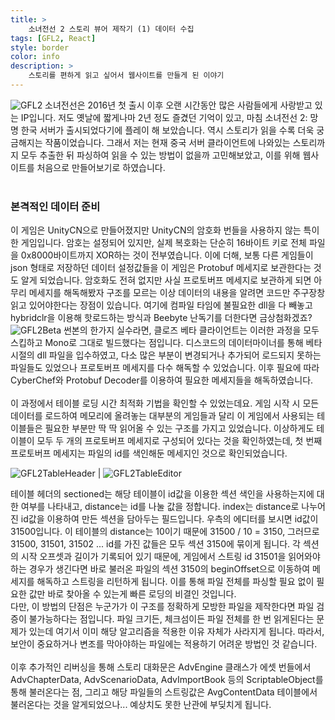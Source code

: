 ```yaml
---
title: >
    소녀전선 2 스토리 뷰어 제작기 (1) 데이터 수집
tags: [GFL2, React]
style: border
color: info
description: >
    스토리를 편하게 읽고 싶어서 웹사이트를 만들게 된 이야기
---
```

![GFL2](assets/gfl2.jpg)
소녀전선은 2016년 첫 출시 이후 오랜 시간동안 많은 사람들에게 사랑받고 있는 IP입니다. 저도 옛날에 짧게나마 2년 정도 즐겼던 기억이 있고, 마침 소녀전선 2: 망명 한국 서버가 출시되었다기에 플레이 해 보았습니다. 역시 스토리가 읽을 수록 더욱 궁금해지는 작품이었습니다. 그래서 저는 현재 중국 서버 클라이언트에 나와있는 스토리까지 모두 추출한 뒤 파싱하여 읽을 수 있는 방법이 없을까 고민해보았고, 이를 위해 웹사이트를 처음으로 만들어보기로 하였습니다.<br>
<br>
### 본격적인 데이터 준비
이 게임은 UnityCN으로 만들어졌지만 UnityCN의 암호화 번들을 사용하지 않는 특이한 게임입니다. 암호는 설정되어 있지만, 실제 복호화는 단순히 16바이트 키로 전체 파일을 0x8000바이트까지 XOR하는 것이 전부였습니다. 이에 더해, 보통 다른 게임들이 json 형태로 저장하던 데이터 설정값들을 이 게임은 Protobuf 메세지로 보관한다는 것도 알게 되었습니다. 암호화도 전혀 없지만 사실 프로토버프 메세지로 보관하게 되면 아무리 메세지를 해독해봤자 구조를 모르는 이상 데이터의 내용을 알려면 코드만 주구장창 읽고 있어야한다는 장점이 있습니다. 여기에 컴파일 타임에 불필요한 dll을 다 빼놓고 hybridclr을 이용해 핫로드하는 방식과 Beebyte 난독기를 더한다면 금상첨화겠죠?<br>
![GFL2Beta](assets/gfl2beta.png)
썬본의 한가지 실수라면, 클로즈 베타 클라이언트는 이러한 과정을 모두 스킵하고 Mono로 그대로 빌드했다는 점입니다. 디스코드의 데이터마이너를 통해 베타 시절의 dll 파일을 입수하였고, 다소 많은 부분이 변경되거나 추가되어 로드되지 못하는 파일들도 있었으나 프로토버프 메세지를 다수 해독할 수 있었습니다. 이후 필요에 따라 CyberChef와 Protobuf Decoder를 이용하여 필요한 메세지들을 해독하였습니다.<br>
<br>
이 과정에서 테이블 로딩 시간 최적화 기법을 확인할 수 있었는데요. 게임 시작 시 모든 데이터를 로드하여 메모리에 올려놓는 대부분의 게임들과 달리 이 게임에서 사용되는 테이블들은 필요한 부분만 딱 딱 읽어올 수 있는 구조를 가지고 있었습니다. 이상하게도 테이블이 모두 두 개의 프로토버프 메세지로 구성되어 있다는 것을 확인하였는데, 첫 번째 프로토버프 메세지는 파일의 id를 색인해둔 메세지인 것으로 확인되었습니다.<br>

![GFL2TableHeader](assets/gfl2tableheader.png "테이블 헤더 메세지의 구조") | ![GFL2TableEditor](assets/gfl2tableeditor.png "파이썬으로 작성한 테이블 에디터")

테이블 헤더의 sectioned는 해당 테이블이 id값을 이용한 섹션 색인을 사용하는지에 대한 여부를 나타내고, distance는 id를 나눌 값을 정합니다. index는 distance로 나누어진 id값을 이용하여 만든 섹션을 담아두는 필드입니다. 우측의 에디터를 보시면 id값이 31500입니다. 이 테이블의 distance는 10이기 때문에 31500 / 10 = 3150, 그러므로 31500, 31501, 31502 ... id를 가진 값들은 모두 섹션 3150에 묶이게 됩니다. 각 섹션의 시작 오프셋과 길이가 기록되어 있기 때문에, 게임에서 스트링 id 31501을 읽어와야하는 경우가 생긴다면 바로 불러온 파일의 섹션 3150의 beginOffset으로 이동하여 메세지를 해독하고 스트링을 리턴하게 됩니다. 이를 통해 파일 전체를 파싱할 필요 없이 필요한 값만 바로 찾아올 수 있는게 빠른 로딩의 비결인 것입니다.<br>
다만, 이 방법의 단점은 누군가가 이 구조를 정확하게 모방한 파일을 제작한다면 파일 검증이 불가능하다는 점입니다. 파일 크기든, 체크섬이든 파일 전체를 한 번 읽게된다는 문제가 있는데 여기서 이미 해당 알고리즘을 적용한 이유 자체가 사라지게 됩니다. 따라서, 보안이 중요하거나 변조를 막아야하는 파일에는 적용하기 어려운 방법인 것 같습니다.<br>
<br>
이후 추가적인 리버싱을 통해 스토리 대화문은 AdvEngine 클래스가 에셋 번들에서 AdvChapterData, AdvScenarioData, AdvImportBook 등의 ScriptableObject를 통해 불러온다는 점, 그리고 해당 파일들의 스트링값은 AvgContentData 테이블에서 불러온다는 것을 알게되었으나... 예상치도 못한 난관에 부딪치게 됩니다.